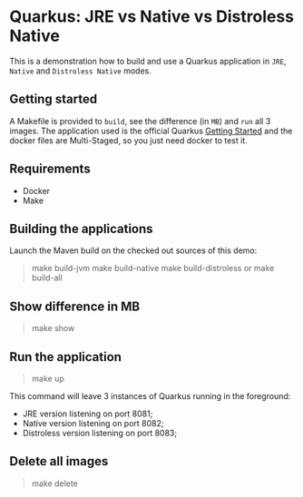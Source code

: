 # Quarkus: JRE vs Native vs Distroless Native

This is a demonstration how to build and use a Quarkus application in `JRE`, `Native` and `Distroless Native` modes.

## Getting started

A Makefile is provided to `build`, see the difference (in `MB`) and `run` all 3 images. The application used is the official Quarkus [Getting Started](https://quarkus.io/guides/getting-started) and the docker files are Multi-Staged, so you just need docker to test it. 

## Requirements

- Docker
- Make

## Building the applications

Launch the Maven build on the checked out sources of this demo:

> make build-jvm
> make build-native
> make build-distroless
or
> make build-all

## Show difference in MB

> make show

## Run the application

> make up

This command will leave 3 instances of Quarkus running in the foreground: 
* JRE version listening on port 8081;
* Native version listening on port 8082;
* Distroless version listening on port 8083;

## Delete all images

> make delete